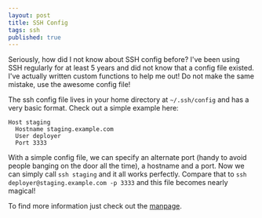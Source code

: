 ```yaml
---
layout: post
title: SSH Config
tags: ssh
published: true
---
```

Seriously, how did I not know about SSH config before? I've been using SSH regularly for at least 5 years and did not know that a config file existed. I've actually written custom functions to help me out! Do not make the same mistake, use the awesome config file!


The ssh config file lives in your home directory at `~/.ssh/config` and has a very basic format. Check out a simple example here:

```
Host staging
  Hostname staging.example.com
  User deployer
  Port 3333
```
With a simple config file, we can specify an alternate port (handy to avoid people banging on the door all the time), a hostname and a port. Now we can simply call `ssh staging` and it all works perfectly. Compare that to `ssh deployer@staging.example.com -p 3333` and this file becomes nearly magical!

To find more information just check out the [manpage](http://linux.die.net/man/5/ssh_config).
